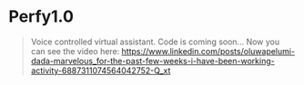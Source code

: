 # Perfy1.0
> Voice controlled virtual assistant.
> Code is coming soon...
> Now you can see the video here: https://www.linkedin.com/posts/oluwapelumi-dada-marvelous_for-the-past-few-weeks-i-have-been-working-activity-6887311074564042752-Q_xt
